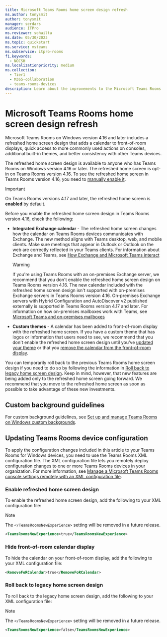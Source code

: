 ```yaml
---
title: Microsoft Teams Rooms home screen design refresh
ms.author: tonysmit
author: tonysmit
manager: serdars
audience: ITPro
ms.reviewer: sohailta
ms.date: 05/30/2023
ms.topic: quickstart
ms.service: msteams
ms.subservice: itpro-rooms
f1.keywords: 
  - NOCSH
ms.localizationpriority: medium
ms.collection: 
  - Tier1
  - M365-collaboration
  - teams-rooms-devices
description: Learn about the improvements to the Microsoft Teams Rooms on Windows home screen design.
---
```


# Microsoft Teams Rooms home screen design refresh

Microsoft Teams Rooms on Windows version 4.16 and later includes a refreshed home screen design that adds a calendar to front-of-room displays, quick access to more commonly used actions on consoles, additional built-in themes, and better consistency with other Teams devices.

The refreshed home screen design is available to anyone who has Teams Rooms on Windows version 4.16 or later. The refreshed home screen is opt-in on Teams Rooms version 4.16.  To see the refreshed home screen in Teams Rooms version 4.16, you need to [manually enable it](#enable-refreshed-home-screen-design).

> [!IMPORTANT]
> On Teams Rooms versions 4.17 and later, the refreshed home screen is **enabled** by default.

Before you enable the refreshed home screen design in Teams Rooms version 4.16, check the following:

- **Integrated Exchange calendar** - The refreshed home screen changes how the calendar on Teams Rooms devices communicates with Exchange. The new method aligns with Teams desktop, web, and mobile clients. Make sure meetings that appear in Outlook or Outlook on the web are correctly reflected in your Teams clients. For information about Exchange and Teams, see [How Exchange and Microsoft Teams interact](../Exchange-Teams-interact.md)
  > [!WARNING]
  > If you're using Teams Rooms with an on-premises Exchange server, we recommend that you don't enable the refreshed home screen design on Teams Rooms version 4.16. The new calendar included with the refreshed home screen design isn't supported with on-premises Exchange servers in Teams Rooms version 4.16. On-premises Exchange servers with Hybrid Configuration and AutoDiscover v2 published externally is supported in Teams Rooms version 4.17 and later. For information on how on-premises mailboxes work with Teams, see [Microsoft Teams and on-premises mailboxes](https://techcommunity.microsoft.com/t5/microsoft-teams-community-blog/microsoft-teams-and-on-premises-mailboxes-part-1-how-do-teams/ba-p/2229851)
- **Custom themes** - A calendar has been added to front-of-room display with the refreshed home screen. If you have a custom theme that has logos or information that users need to see, we recommend that you don't enable the refreshed home screen design until you've [updated your theme](#custom-background-guidelines) or that you [remove the calendar from the front-of-room display](#hide-front-of-room-calendar-display).

You can temporarily roll back to the previous Teams Rooms home screen design if you need to do so by following the information in [Roll back to legacy home screen design](#roll-back-to-legacy-home-screen-design). Keep in mind, however, that new features are being added only to the refreshed home screen going forward. We recommend that you move to the refreshed home screen as soon as possible to take advantage of these new investments.

## Custom background guidelines

For custom background guidelines, see [Set up and manage Teams Rooms on Windows custom backgrounds](custom-backgrounds.md).

## Updating Teams Rooms device configuration

To apply the configuration changes included in this article to your Teams Rooms for Windows devices, you need to use the Teams Rooms XML configuration file. The XML configuration file lets you remotely deploy configuration changes to one or more Teams Rooms devices in your organization. For more information, see [Manage a Microsoft Teams Rooms console settings remotely with an XML configuration file](xml-config-file.md).

### Enable refreshed home screen design

To enable the refreshed home screen design, add the following to your XML configuration file:

> [!NOTE]
> The `</TeamsRoomsNewExperience>` setting will be removed in a future release.

```xml
<TeamsRoomsNewExperience>true</TeamsRoomsNewExperience> 
```

### Hide front-of-room calendar display

To hide the calendar on your front-of-room display, add the following to your XML configuration file:

```xml
<RemoveFoRCalendar>true</RemoveFoRCalendar> 
```

### Roll back to legacy home screen design

To roll back to the legacy home screen design, add the following to your XML configuration file:

> [!NOTE]
> The `</TeamsRoomsNewExperience>` setting will be removed in a future release.

```xml
<TeamsRoomsNewExperience>false</TeamsRoomsNewExperience> 
```
